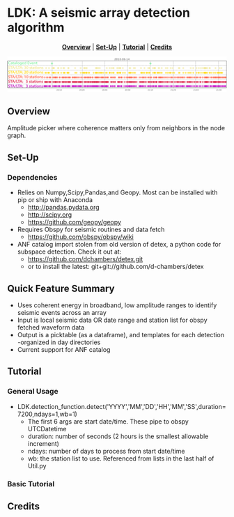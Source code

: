 LDK: A seismic array detection algorithm
===============================================
</p>

<p align="center">
<b><a href="#overview">Overview</a></b>
|
<b><a href="#set-up">Set-Up</a></b>
|
<b><a href="#tutorial">Tutorial</a></b>
|
<b><a href="#credits">Credits</a></b>
</p>

![ScreenShot](https://github.com/quapity/stalta_neighbors/raw/master/STALTA_neighbors-03.png)


Overview
-----

Amplitude picker where coherence matters only from neighbors in the node graph.  


Set-Up
------------

### Dependencies
* Relies on Numpy,Scipy,Pandas,and Geopy. Most can be installed with pip or ship with Anaconda
    - http://pandas.pydata.org
    - http://scipy.org
    - https://github.com/geopy/geopy
* Requires Obspy for seismic routines and data fetch 
    - https://github.com/obspy/obspy/wiki
* ANF catalog import stolen from old version of detex, a python code for subspace detection. Check it out at:
    - https://github.com/dchambers/detex.git 
    - or to install the latest: git+git://github.com/d-chambers/detex


Quick Feature Summary
-----
* Uses coherent energy in broadband, low amplitude ranges to identify seismic events across an array
* Input is local seismic data OR date range and station list for  obspy fetched waveform data
* Output is a picktable (as a dataframe), and templates for each detection -organized in day directories
* Current support for ANF catalog 


Tutorial
----------

### General Usage

* LDK.detection_function.detect('YYYY','MM','DD','HH','MM','SS',duration=7200,ndays=1,wb=1)
    - The first 6 args are start date/time. These pipe to obspy UTCDatetime
    - duration: number of seconds (2 hours is the smallest allowable increment)
    - ndays:    number of days to process from start date/time
    - wb:       the station list to use. Referenced from lists in the last half of Util.py

### Basic Tutorial

Credits
------------




